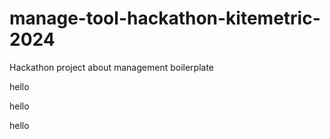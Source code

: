 # manage-tool-hackathon-kitemetric-2024

Hackathon project about management boilerplate

hello

hello

hello
